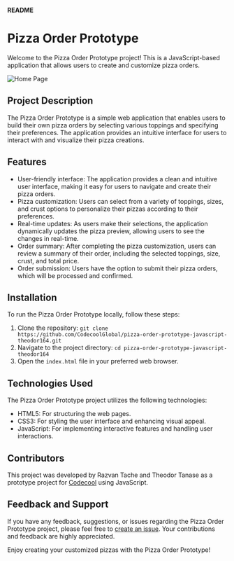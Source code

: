 **README**

# Pizza Order Prototype

Welcome to the Pizza Order Prototype project! This is a JavaScript-based application that allows users to create and customize pizza orders.

![Home Page](https://imgur.com/a/Ii2Ok2q)

## Project Description

The Pizza Order Prototype is a simple web application that enables users to build their own pizza orders by selecting various toppings and specifying their preferences. The application provides an intuitive interface for users to interact with and visualize their pizza creations.

## Features

- User-friendly interface: The application provides a clean and intuitive user interface, making it easy for users to navigate and create their pizza orders.
- Pizza customization: Users can select from a variety of toppings, sizes, and crust options to personalize their pizzas according to their preferences.
- Real-time updates: As users make their selections, the application dynamically updates the pizza preview, allowing users to see the changes in real-time.
- Order summary: After completing the pizza customization, users can review a summary of their order, including the selected toppings, size, crust, and total price.
- Order submission: Users have the option to submit their pizza orders, which will be processed and confirmed.

## Installation

To run the Pizza Order Prototype locally, follow these steps:

1. Clone the repository: `git clone https://github.com/CodecoolGlobal/pizza-order-prototype-javascript-theodor164.git`
2. Navigate to the project directory: `cd pizza-order-prototype-javascript-theodor164`
3. Open the `index.html` file in your preferred web browser.

## Technologies Used

The Pizza Order Prototype project utilizes the following technologies:

- HTML5: For structuring the web pages.
- CSS3: For styling the user interface and enhancing visual appeal.
- JavaScript: For implementing interactive features and handling user interactions.

## Contributors

This project was developed by Razvan Tache and Theodor Tanase as a prototype project for [Codecool](https://codecool.com/) using JavaScript.


## Feedback and Support

If you have any feedback, suggestions, or issues regarding the Pizza Order Prototype project, please feel free to [create an issue](https://github.com/CodecoolGlobal/pizza-order-prototype-javascript-theodor164/issues). Your contributions and feedback are highly appreciated.

Enjoy creating your customized pizzas with the Pizza Order Prototype!

